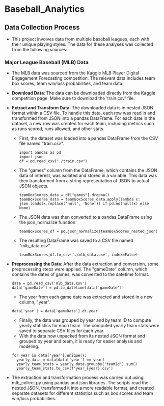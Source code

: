 # Baseball_Analytics

## Data Collection Process
- This project involves data from multiple baseball leagues, each with their unique playing styles. The data for these analyses was collected from the following sources:

### Major League Baseball (MLB) Data

- The MLB data was sourced from the Kaggle MLB Player Digital Engagement Forecasting competition. The relevant data includes team box scores, team win/loss probabilities, and team data:

- **Download Data**: The data can be downloaded directly from the Kaggle competition page. Make sure to download the 'train.csv' file.

- **Extract and Transform Data**: The downloaded data is in nested JSON format within a CSV file. To handle this data, each row was read in and transformed from JSON into a pandas DataFrame. For each date in the dataset, a new row was created for each team, including metrics such as runs scored, runs allowed, and other stats.
  - First, the dataset was loaded into a pandas DataFrame from the CSV file named "train.csv".
    ```
    import pandas as pd
    import json
    df = pd.read_csv("./train.csv")
    ```
  - The "games" column from the DataFrame, which contains the JSON data of interest, was isolated and stored in a variable. This data was then transformed from a string representation of JSON to actual JSON objects.
    ```
    teamBoxScores_data = df["games"].dropna()
    teamBoxScores_data = teamBoxScores_data.apply(lambda x: json.loads(x.replace('null', 'None')) if pd.notnull(x) else None)
    ```
  - The JSON data was then converted to a pandas DataFrame using the json_normalize function.
    ```
    teamBoxScores_df = pd.json_normalize(teamBoxScores_nested_json)
    ```
  - The resulting DataFrame was saved to a CSV file named "mlb_data.csv".
    ```
    teamBoxScores_df.to_csv('./mlb_data.csv', index=False)
    ```
- **Preprocessing the Data**: After the data extraction and conversion, some preprocessing steps were applied. The "gameDate" column, which contains the dates of games, was converted to the datetime format.
  ```
  data = pd.read_csv('mlb_data.csv')
  data['gameDate'] = pd.to_datetime(data['gameDate'])
  ```
  - The year from each game date was extracted and stored in a new column, "year".
  ```
  data['year'] = data['gameDate'].dt.year
  ```
  - Finally, the data was grouped by year and by team ID to compute yearly statistics for each team. The computed yearly team stats were saved to separate CSV files for each year.
  - With the data now unpacked from its nested JSON format and grouped by year and team, it is ready for easier analysis and modeling.
  ```
  for year in data['year'].unique():
    yearly_data = data[data['year'] == year]
    yearly_team_stats = yearly_data.groupby('teamId').sum()
    yearly_team_stats.to_csv(f'year_{year}.csv')
  ```
- The extraction and transformation process was carried out using mlb_collect.py using pandas and json libraries. The scripts read the nested JSON, transformed it into a more readable format, and created separate datasets for different statistics such as box scores and team win/loss probabilities.
